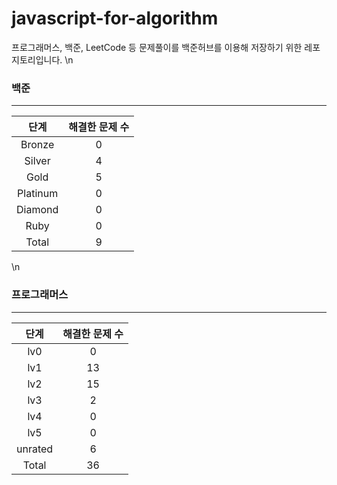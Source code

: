 
# javascript-for-algorithm

프로그래머스, 백준, LeetCode 등 문제풀이를 백준허브를 이용해 저장하기 위한 레포지토리입니다.
\n
  ### 백준
  ---
  |   단계   | 해결한 문제 수 |
  | :------: | :------------: |
  |  Bronze  |       0        |
  |  Silver  |       4        |
  |   Gold   |       5          |
  | Platinum |       0      |
  | Diamond  |       0       |
  |   Ruby   |       0          |
  |  Total   |       9         |
  \n
  ### 프로그래머스
  ---
  |   단계   | 해결한 문제 수 |
  | :------: | :------------:           |
  |   lv0    |       0        |
  |   lv1    |       13        |
  |   lv2    |       15        |
  |   lv3    |       2        |
  |   lv4    |       0        |
  |   lv5    |       0        |
  |  unrated |       6    |
  |  Total   |       36           |
  